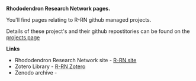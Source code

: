 

**Rhododendron Research Network pages.**

You'll find pages relating to R-RN github managed projects. 

Details of these project's and their github repostitories can be found on the [projects page](/projects)


**Links**

- Rhododendron Research Network site - [R-RN site](https://www.rhodo-research.net/)
- Zotero Library - [R-RN Zotero](https://www.zotero.org/groups/4735534/rhodo-research.net)
- Zenodo archive - 

